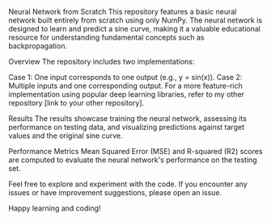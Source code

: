 Neural Network from Scratch
This repository features a basic neural network built entirely from scratch using only NumPy. The neural network is designed to learn and predict a sine curve, making it a valuable educational resource for understanding fundamental concepts such as backpropagation.

Overview
The repository includes two implementations:

Case 1: One input corresponds to one output (e.g., y = sin(x)).
Case 2: Multiple inputs and one corresponding output.
For a more feature-rich implementation using popular deep learning libraries, refer to my other repository [link to your other repository].

Results
The results showcase training the neural network, assessing its performance on testing data, and visualizing predictions against target values and the original sine curve.

Performance Metrics
Mean Squared Error (MSE) and R-squared (R2) scores are computed to evaluate the neural network's performance on the testing set.

Feel free to explore and experiment with the code. If you encounter any issues or have improvement suggestions, please open an issue.

Happy learning and coding!
